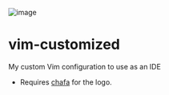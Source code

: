 ![image](https://user-images.githubusercontent.com/1985326/111886491-74efc300-8993-11eb-942f-95f6d81d46a0.png)

# vim-customized
My custom Vim configuration to use as an IDE

* Requires [chafa](https://github.com/hpjansson/chafa) for the logo.


